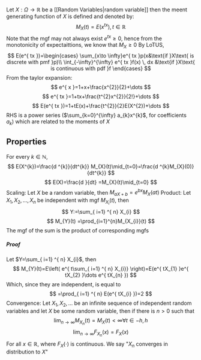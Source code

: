 Let $X:\Omega\to \mathbb{R}$ be a [[Random Variables|random variable]] then the meent generating function of $X$ is defined and denoted by:
$$
M_{X}(t)=E(x^{tx}),t\in \mathbb{R}
$$
Note that the mgf may not always exist
$e^{ tx }\geq 0$, hence from the monotonicity of expectaittions, we know that $M_{X}\geq 0$
By LoTUS,
$$
E(e^{ tx })=\begin{cases}
\sum_{x\to \infty}e^{ tx }p(x&\text{if }X\text{ is discrete with pmf }p)\\
\int_{-\infty}^{\infty} e^{ tx }f(x) \, dx &\text{if }X\text{ is continuous with pdf }f
\end{cases}
$$
From the taylor expansion:
$$
e^{ x }=1+x+\frac{x^{2}}{2}+\dots
$$
$$
e^{ tx }=1+tx+\frac{t^{2}x^{2}}{2!}+\dots 
$$
$$
 E(e^{ tx })=1+tE(x)+\frac{t^{2}}{2}E(X^{2})+\dots
$$
RHS is a power series ($\sum_{k=0}^{\infty} a_{k}x^{k}$, for coefficients $a_{k}$) which are related to the moments of $X$
## Properties
For every $k\in\mathbb{N}$,
$$
E(X^{k})=\frac{d ^{k}}{dt^{k}} M_{X}(t)\mid_{t=0}=\frac{d ^{k}M_{X}(0)}{dt^{k}} 
$$
$$
E(X)=\frac{d }{dt} =M_{X}(t)\mid_{t=0}
$$
Scaling:
Let $X$ be a random variable, then $M_{aX+b }=e^{ bx }M_{X}(at)$
Product:
Let $X_{1},X_{2},\dots,X_{n}$ be independent with mgf $M_{X_{i}}(t)$, then 
$$
Y:=\sum_{ i=1} ^{ n} X_{i}
$$
$$
 M_{Y}(t) =\prod_{i=1}^{n}M_{X_{i}}(t)
$$
The mgf of the sum is the product of corresponding mgfs
##### Proof
Let $Y=\sum_{ i=1} ^{ n} X_{i}$, then 
$$
M_{Y}(t)=E\left( e^{ t\sum_{ i=1} ^{ n}   X_{i}} \right)=E(e^{ tX_{1} }e^{ tX_{2} }\dots e^{ tX_{n} })
$$
Which, since they are independent, is equal to
$$
=\prod_{ i=1} ^{ n}  E(e^{ tX_{i} })=2
$$
Convergence:
Let $X_{1},X_{2},\dots$ be an infinite sequence of independent random variables and let $X$ be some random variable, then if there is $n>0$ such that
$$
\lim_{ n \to \infty } M_{X_{n}}(t)=M_{X}(t)<\infty \forall t\in -h,h
$$
$$
\lim_{ n \to \infty } F_{X_{n}}(x)=F_{X}(x)
$$
For all $x\in\mathbb{R}$, where $F_{X}(\cdot)$ is continuous. We say "$X_{n}$ converges in distribution to $X$"
